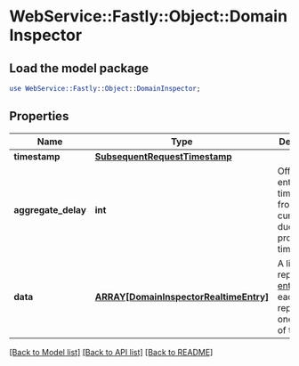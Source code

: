 # WebService::Fastly::Object::DomainInspector

## Load the model package
```perl
use WebService::Fastly::Object::DomainInspector;
```

## Properties
Name | Type | Description | Notes
------------ | ------------- | ------------- | -------------
**timestamp** | [**SubsequentRequestTimestamp**](SubsequentRequestTimestamp.md) |  | [optional] 
**aggregate_delay** | **int** | Offset of entry timestamps from the current time due to processing time. | [optional] 
**data** | [**ARRAY[DomainInspectorRealtimeEntry]**](DomainInspectorRealtimeEntry.md) | A list of report [entries](#entry-data-model), each representing one second of time. | [optional] 

[[Back to Model list]](../README.md#documentation-for-models) [[Back to API list]](../README.md#documentation-for-api-endpoints) [[Back to README]](../README.md)


